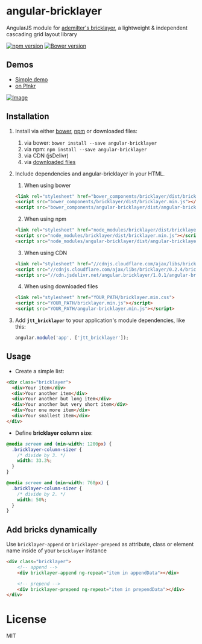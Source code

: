 # angular-bricklayer
AngularJS module for [ademilter's bricklayer](https://github.com/ademilter/bricklayer), a lightweight & independent cascading grid layout library

[![npm version](https://badge.fury.io/js/angular-bricklayer.svg)](https://badge.fury.io/js/angular-bricklayer)
[![Bower version](https://badge.fury.io/bo/angular-bricklayer.svg)](https://badge.fury.io/bo/angular-bricklayer)

## Demos
- [Simple demo](https://rawgit.com/JohnnyTheTank/angular-bricklayer/master/demo/index.html)
- [on Plnkr](http://plnkr.co/edit/mo3G36)

[![Image](https://rawgit.com/ademilter/bricklayer/master/assets/screenshot.gif)](http://ademilter.github.io/bricklayer)

## Installation

1. Install via either [bower](http://bower.io/), [npm](https://www.npmjs.com/) or downloaded files:
    1. via bower: `bower install --save angular-bricklayer`
    2. via npm: `npm install --save angular-bricklayer`
    3. via CDN (jsDelivr)
    4. via [downloaded files](https://github.com/JohnnyTheTank/angular-bricklayer/zipball/master)

2. Include dependencies and angular-bricklayer in your HTML.
    1. When using bower
    ```html
    <link rel="stylesheet" href="bower_components/bricklayer/dist/bricklayer.min.css">
    <script src="bower_components/bricklayer/dist/bricklayer.min.js"></script>
    <script src="bower_components/angular-bricklayer/dist/angular-bricklayer.min.js"></script>
    ```
    2. When using npm
    ```html
    <link rel="stylesheet" href="node_modules/bricklayer/dist/bricklayer.min.css">
    <script src="node_modules/bricklayer/dist/bricklayer.min.js"></script>
    <script src="node_modules/angular-bricklayer/dist/angular-bricklayer.min.js"></script>
    ```
    3. When using CDN
    ```html
    <link rel="stylesheet" href="//cdnjs.cloudflare.com/ajax/libs/bricklayer/0.2.4/bricklayer.min.css">
    <script src="//cdnjs.cloudflare.com/ajax/libs/bricklayer/0.2.4/bricklayer.min.js"></script>
    <script src="//cdn.jsdelivr.net/angular.bricklayer/1.0.1/angular-bricklayer.min.js"></script>
    ```
    4. When using downloaded files
    ```html
    <link rel="stylesheet" href="YOUR_PATH/bricklayer.min.css">
    <script src="YOUR_PATH/bricklayer.min.js"></script>
    <script src="YOUR_PATH/angular-bricklayer.min.js"></script>
    ```

3. Add **`jtt_bricklayer`** to your application's module dependencies, like this:
    ```javascript
    angular.module('app', ['jtt_bricklayer']);
    ```

## Usage

- Create a simple list:

```html
<div class="bricklayer">
  <div>Your item</div>
  <div>Your another item</div>
  <div>Your another but long item</div>
  <div>Your another but very short item</div>
  <div>Your one more item</div>
  <div>Your smallest item</div>
</div>
```

- Define **bricklayer column size**:

```css
@media screen and (min-width: 1200px) {
  .bricklayer-column-sizer {
    /* divide by 3. */
    width: 33.3%;
  }
}

@media screen and (min-width: 768px) {
  .bricklayer-column-sizer {
    /* divide by 2. */
    width: 50%;
  }
}
```

## Add bricks dynamically

Use `bricklayer-append` or `bricklayer-prepend` as attribute, class or element name inside of your `bricklayer` instance

```html
<div class="bricklayer">
    <!-- append -->
    <div bricklayer-append ng-repeat="item in appendData"></div>

    <!-- prepend -->
    <div bricklayer-prepend ng-repeat="item in prependData"></div>
</div>
```

# License
MIT